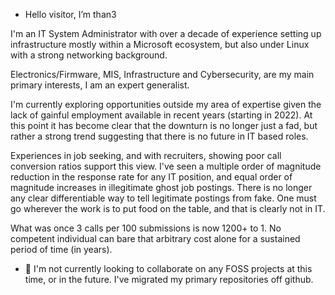 - Hello visitor, I’m than3
  
I'm an IT System Administrator with over a decade of experience setting up infrastructure mostly within a Microsoft ecosystem, but also under Linux with a strong networking background.

Electronics/Firmware, MIS, Infrastructure and Cybersecurity, are my main primary interests, I am an expert generalist.

I'm currently exploring opportunities outside my area of expertise given the lack of gainful employment available in recent years (starting in 2022). 
At this point it has become clear that the downturn is no longer just a fad, but rather a strong trend suggesting that there is no future in IT based roles.

Experiences in job seeking, and with recruiters, showing poor call conversion ratios support this view. I've seen a multiple order of magnitude reduction in the response rate for any IT position, and equal order of magnitude increases in illegitimate ghost job postings.
There is no longer any clear differentiable way to tell legitimate postings from fake. One must go wherever the work is to put food on the table, and that is clearly not in IT.

What was once 3 calls per 100 submissions is now 1200+ to 1. No competent individual can bare that arbitrary cost alone for a sustained period of time (in years).

- 💞️ I'm not currently looking to collaborate on any FOSS projects at this time, or in the future. I've migrated my primary repositories off github.

<!---
than3-bits/than3-bits is a ✨ special ✨ repository because its `README.md` (this file) appears on your GitHub profile.
You can click the Preview link to take a look at your changes.
--->
